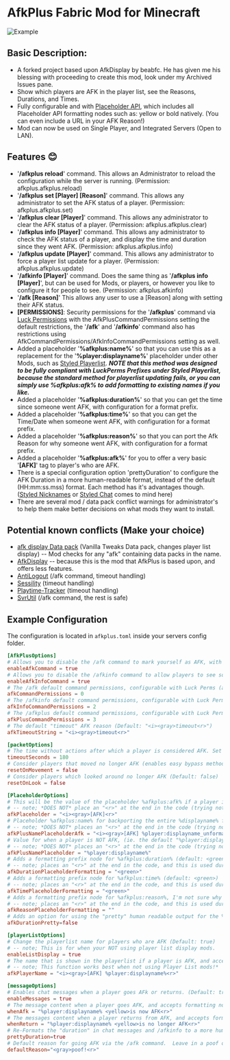 # AfkPlus Fabric Mod for Minecraft

![Example](https://sakuraryoko.com/files/1260026/afkplus.jpg)

## Basic Description:
- A forked project based upon AfkDisplay by beabfc.  He has given me his blessing with proceeding to create this mod, look under my Archived Issues pane.
- Show which players are AFK in the player list, see the Reasons, Durations, and Times.
- Fully configurable and with [Placeholder API](https://placeholders.pb4.eu/user/general/), which includes all Placeholder API formatting nodes such as: yellow or bold natively. (You can even include a URL in your AFK Reason!)
- Mod can now be used on Single Player, and Integrated Servers (Open to LAN).

## Features :blush:
- '**/afkplus reload**' command.  This allows an Administrator to reload the configuration while the server is running. (Permission: afkplus.afkplus.reload)
- '**/afkplus set [Player] [Reason]**' command.  This allows any administrator to set the AFK status of a player. (Permission: afkplus.afkplus.set)
- '**/afkplus clear [Player]**' command.  This allows any administrator to clear the AFK status of a player. (Permission: afkplus.afkplus.clear)
- '**/afkplus info [Player]**' command.  This allows any administrator to check the AFK status of a player, and display the time and duration since they went AFK. (Permission: afkplus.afkplus.info)
- '**/afkplus update [Player]**' command.  This allows any administrator to force a player list update for a player. (Permission: afkplus.afkplus.update)
- '**/afkinfo [Player]**' command.  Does the same thing as '**/afkplus info [Player]**', but can be used for Mods, or players, or however you like to configure it for people to see. (Permission: afkplus.afkinfo)
- '**/afk [Reason]**' This allows any user to use a [Reason] along with setting their AFK status.
- **[PERMISSIONS]**: Security permissions for the '**/afkplus**' command via [Luck Permissions](https://luckperms.net/) with the AfkPlusCommandPermissions setting the default restrictions, the '**/afk**' and '**/afkinfo**' command also has restrictions using AfkCommandPermissions/AfkInfoCommandPermissions setting as well.
- Added a placeholder '**%afkplus:name%**' so that you can use this as a replacement for the '**%player:displayname%**' placeholder under other Mods, such as [Styled Playerlist](https://modrinth.com/mod/styledplayerlist "Styled Playerlist").
***NOTE that this method was designed to be fully compliant with LuckPerms Prefixes under Styled Playerlist, because the standard method for playerlist updating fails, or you can simply use %afkplus:afk% to add formatting to existing names if you like.***
- Added a placeholder '**%afkplus:duration%**' so that you can get the time since someone went AFK, with configuration for a format prefix.
- Added a placeholder '**%afkplus:time%**' so that you can get the Time/Date when someone went AFK, with configuration for a format prefix.
- Added a placeholder '**%afkplus:reason%**' so that you can port the Afk Reason for why someone went AFK, with configuration for a format prefix.
- Added a placeholder '**%afkplus:afk%**' for you to offer a very basic '**[AFK]**' tag to player's who are AFK.
- There is a special configuration option 'prettyDuration' to configure the AFK Duration in a more human-readable format, instead of the default (HH:mm:ss.mss) format.  Each method has it's advantages though. ([Styled Nicknames](https://modrinth.com/mod/styled-nicknames) or [Styled Chat](https://modrinth.com/mod/styled-chat) comes to mind here)
- There are several mod / data pack conflict warnings for administrator's to help them make better decisions on what mods they want to install.

## Potential known conflicts (Make your choice)
- [afk display Data pack](https://vanillatweaks.net/picker/datapacks/) (Vanilla Tweaks Data pack, changes player list display) -- Mod checks for any "afk" containing data packs in the name.
- [AfkDisplay](https://modrinth.com/mod/afkdisplay) -- because this is the mod that AfkPlus is based upon, and offers less features.
- [AntiLogout](https://modrinth.com/mod/noexits) (/afk command, timeout handling)
- [Sessility](https://modrinth.com/mod/sessility) (timeout handling)
- [Playtime-Tracker](https://modrinth.com/mod/playtime-tracker) (timeout handling)
- [SvrUtil](https://modrinth.com/mod/svrutil) (/afk command, the rest is safe)

## Example Configuration
The configuration is located in `afkplus.toml` inside your servers config folder.

```toml
[AfkPlusOptions]
# Allows you to disable the /afk command to mark yourself as AFK, with an optional [Reason] (Default: true)
enableAfkCommand = true
# Allows you to disable the /afkinfo command to allow players to see someone's AFK status (Time, Duration, Reason). (Default: true)
enableAfkInfoCommand = true
# The /afk default command permissions, configurable with Luck Perms (afkplus.afk) node (Default: 0)
afkCommandPermissions = 0
# The /afkinfo default command permissions, configurable with Luck Perms (afkplus.afkinfo) node (Usually for Mods, but you can for all) (Default: 2)
afkInfoCommandPermissions = 2
# The /afkplus default command permissions, configurable with Luck Perms (afkplus.afkplus with .subcommands) node (Default: 3)
afkPlusCommandPermissions = 3
# The default "timeout" AFK reason (Default: "<i><gray>timeout<r>")
afkTimeoutString = "<i><gray>timeout<r>"

[packetOptions]
# The time without actions after which a player is considered AFK. Set to -1 to disable automatic AFK detection. (Default: 180)
timeoutSeconds = 180
# Consider players that moved no longer AFK (enables easy bypass methods like AFK pools) (Default: false)
resetOnMovement = false
# Consider players which looked around no longer AFK (Default: false)
resetOnLook = false

[PlaceholderOptions]
# This will be the value of the placeholder %afkplus:afk% if a player is AFK, option accepts full formatting nodes (Default: "<i><gray>[AFK]<r>")
# -- note; *DOES NOT* place an "<r>" at the end in the code (trying not to modify its default behavior)
afkPlaceholder = "<i><gray>[AFK]<r>"
# Placeholder %afkplus:name% for backporting the entire %displayname% for use in other Mods, such as Styled Playerlist (Default: "<i><gray>[AFK] %player:displayname_unformatted%<r>")
# -- note; *DOES NOT* places an "<r>" at the end in the code (trying not to modify its default behavior)
afkPlusNamePlaceholderAfk = "<i><gray>[AFK] %player:displayname_unformatted%<r>"
# Value for when a player is NOT AFK, (ie. the default "%player:displayname%")
# -- note; *DOES NOT* places an "<r>" at the end in the code (trying not to modify its default behavior)
afkPlusNamePlaceholder = "%player:displayname%"
# Adds a formatting prefix node for %afkplus:duration% (default: <green>)
# -- note; places an "<r>" at the end in the code, and this is used during /afkinfo
afkDurationPlaceholderFormatting = "<green>"
# Adds a formatting prefix node for %afkplus:time% (default: <green>)
# -- note; places an "<r>" at the end in the code, and this is used during /afkinfo
afkTimePlaceholderFormatting = "<green>"
# Adds a formatting prefix node for %afkplus:reason%, I'm not sure why someone might want this enabled, because formatting your [Reason] yourself is fun. (default: none)
# -- note; places an "<r>" at the end in the code, and this is used during /afkinfo
afkReasonPlaceholderFormatting = ""
# Adds an option for using the "pretty" human readable output for the %duration% placeholder.  This might cause unexpected issues depending on where you use the placeholder. (Default: false)
afkDurationPretty=false

[playerListOptions]
# Change the playerlist name for players who are AFK (Default: true)
# -- note; This is for when your NOT using player list display mods.
enableListDisplay = true
# The name that is shown in the playerlist if a player is AFK, and accepts formatting nodes (Default: "<i><gray>[AFK] %player:displayname%<r>")
# -- note; This function works best when not using Player List mods!*
afkPlayerName = "<i><gray>[AFK] %player:displayname%<r>"

[messageOptions]
# Enables chat messages when a player goes AFk or returns. (Default: true)
enableMessages = true
# The message content when a player goes AFK, and accepts formatting nodes (Default: "%player:displayname% <yellow>is now AFK<r>")
whenAfk = "%player:displayname% <yellow>is now AFK<r>"
# The messages content when a player returns from AFK, and accepts formatting nodes. (Default: "%player:displayname% <yellow>is no longer AFK<r>")
whenReturn = "%player:displayname% <yellow>is no longer AFK<r>"
# Re-Formats the "duration" in chat messages and /afkinfo to a more human readable format. (Default: true)
prettyDuration=true
# Default reason for going AFK via the /afk command.  Leave in a poof of smoke without having to give a reason. (Default: "<gray>poof!<r>")
defaultReason="<gray>poof!<r>"
```

